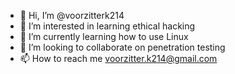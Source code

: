 - 👋 Hi, I’m @voorzitterk214
- 👀 I’m interested in learning ethical hacking
- 🌱 I’m currently learning how to use Linux
- 💞️ I’m looking to collaborate on penetration testing
- 📫 How to reach me voorzitter.k214@gmail.com

<!---
voorzitterk214/voorzitterk214 is a ✨ special ✨ repository because its `README.md` (this file) appears on your GitHub profile.
You can click the Preview link to take a look at your changes.
--->
